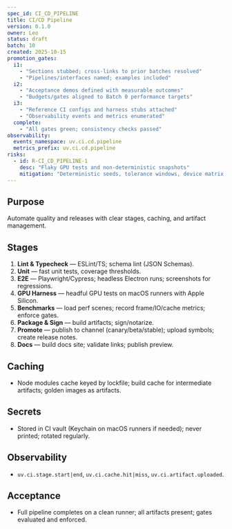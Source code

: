 ```yaml
---
spec_id: CI_CD_PIPELINE
title: CI/CD Pipeline
version: 0.1.0
owner: Leo
status: draft
batch: 10
created: 2025-10-15
promotion_gates:
  i1:
    - "Sections stubbed; cross-links to prior batches resolved"
    - "Pipelines/interfaces named; examples included"
  i2:
    - "Acceptance demos defined with measurable outcomes"
    - "Budgets/gates aligned to Batch 0 performance targets"
  i3:
    - "Reference CI configs and harness stubs attached"
    - "Observability events and metrics enumerated"
  complete:
    - "All gates green; consistency checks passed"
observability:
  events_namespace: uv.ci.cd.pipeline
  metrics_prefix: uv.ci.cd.pipeline
risks:
  - id: R-CI_CD_PIPELINE-1
    desc: "Flaky GPU tests and non-deterministic snapshots"
    mitigation: "Deterministic seeds, tolerance windows, device matrix, retries"
---
```


## Purpose
Automate quality and releases with clear stages, caching, and artifact management.

## Stages
1. **Lint & Typecheck** — ESLint/TS; schema lint (JSON Schemas).
2. **Unit** — fast unit tests, coverage thresholds.
3. **E2E** — Playwright/Cypress; headless Electron runs; screenshots for regressions.
4. **GPU Harness** — headful GPU tests on macOS runners with Apple Silicon.
5. **Benchmarks** — load perf scenes; record frame/IO/cache metrics; enforce gates.
6. **Package & Sign** — build artifacts; sign/notarize.
7. **Promote** — publish to channel (canary/beta/stable); upload symbols; create release notes.
8. **Docs** — build docs site; validate links; publish preview.

## Caching
- Node modules cache keyed by lockfile; build cache for intermediate artifacts; golden images as artifacts.

## Secrets
- Stored in CI vault (Keychain on macOS runners if needed); never printed; rotated regularly.

## Observability
- `uv.ci.stage.start|end`, `uv.ci.cache.hit|miss`, `uv.ci.artifact.uploaded`.

## Acceptance
- Full pipeline completes on a clean runner; all artifacts present; gates evaluated and enforced.
